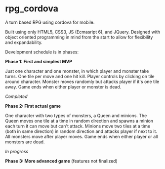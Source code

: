 # rpg_cordova
A turn based RPG using cordova for mobile.

Built using only HTML5, CSS3, JS (Ecmasript 6), and JQuery. Designed with object oriented programming in mind from the start to allow for
flexibility and expandability.

Development schedule is in phases:

**Phase 1: First and simplest MVP**

Just one character and one monster, in which player and monster take turns.  One tile per move and one hit kill.
Player controls by clicking on tile around character. Monster moves randomly but attacks player if it's one tile away.
Game ends when either player or monster is dead.

*Completed*

**Phase 2: First actual game**

One character with two types of monsters, a Queen and minions.  The Queen moves one tile at a time in random direction
and spawns a minion each turn it can move but can't attack. Minions move two tiles at a time (both in same direction) in random direction
and attacks player if next to it.  All monsters move after player moves.
Game ends when either player or all monsters are dead.

*In progress*

**Phase 3: More advanced game** (features not finalized)
